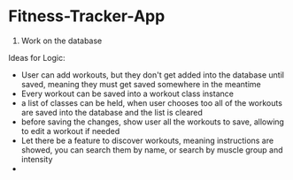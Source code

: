 # Fitness-Tracker-App

1) Work on the database

Ideas for Logic:
- User can add workouts, but they don't get added into the database until saved, meaning they must get saved somewhere in the meantime
- Every workout can be saved into a workout class instance
- a list of classes can be held, when user chooses too all of the workouts are saved into the database and the list is cleared
- before saving the changes, show user all the workouts to save, allowing to edit a workout if needed
- Let there be a feature to discover workouts, meaning instructions are showed, you can search them by name, or search by muscle group and intensity
- 